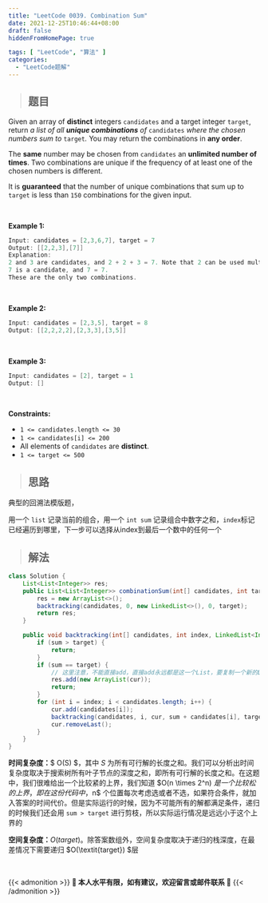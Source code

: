 ```yaml
---
title: "LeetCode 0039. Combination Sum"
date: 2021-12-25T10:46:44+08:00
draft: false
hiddenFromHomePage: true

tags: [ "LeetCode", "算法" ]
categories: 
  - "LeetCode题解"
---
```

> ## 题目
Given an array of **distinct** integers `candidates` and a target integer `target`, return *a list of all **unique combinations** of* `candidates` *where the chosen numbers sum to* `target`*.* You may return the combinations in **any order**.

The **same** number may be chosen from `candidates` an **unlimited number of times**. Two combinations are unique if the frequency of at least one of the chosen numbers is different.

It is **guaranteed** that the number of unique combinations that sum up to `target` is less than `150` combinations for the given input.

</br>

**Example 1:**

```java
Input: candidates = [2,3,6,7], target = 7
Output: [[2,2,3],[7]]
Explanation:
2 and 3 are candidates, and 2 + 2 + 3 = 7. Note that 2 can be used multiple times.
7 is a candidate, and 7 = 7.
These are the only two combinations.
```
</br>

**Example 2:**

```java
Input: candidates = [2,3,5], target = 8
Output: [[2,2,2,2],[2,3,3],[3,5]]
```
</br>

**Example 3:**

```java
Input: candidates = [2], target = 1
Output: []
```

</br>

**Constraints:**

- `1 <= candidates.length <= 30`
- `1 <= candidates[i] <= 200`
- All elements of `candidates` are **distinct**.
- `1 <= target <= 500`



> ## 思路

典型的回溯法模版题，

用一个 `list` 记录当前的组合，用一个 `int sum` 记录组合中数字之和，`index`标记已经遍历到哪里，下一步可以选择从index到最后一个数中的任何一个



> ## 解法

```java
class Solution {
    List<List<Integer>> res;
    public List<List<Integer>> combinationSum(int[] candidates, int target) {
        res = new ArrayList<>();
        backtracking(candidates, 0, new LinkedList<>(), 0, target);
        return res;
    }

    public void backtracking(int[] candidates, int index, LinkedList<Integer> cur, int sum, int target) {
        if (sum > target) {
            return;
        }
        if (sum == target) {
            // 这里注意，不能直接add，直接add永远都是这一个List，要复制一个新的List加进去
            res.add(new ArrayList(cur));
            return;
        }
        for (int i = index; i < candidates.length; i++) {
            cur.add(candidates[i]);
            backtracking(candidates, i, cur, sum + candidates[i], target);
            cur.removeLast();
        }
    }
}
```

**时间复杂度：**$ O(S) $，其中 $S$ 为所有可行解的长度之和。我们可以分析出时间复杂度取决于搜索树所有叶子节点的深度之和，即所有可行解的长度之和。在这题中，我们很难给出一个比较紧的上界，我们知道 $O(n \times 2^n) $是一个比较松的上界，即在这份代码中，$n$ 个位置每次考虑选或者不选，如果符合条件，就加入答案的时间代价。但是实际运行的时候，因为不可能所有的解都满足条件，递归的时候我们还会用 `sum > target` 进行剪枝，所以实际运行情况是远远小于这个上界的

**空间复杂度：**$O(target)$。除答案数组外，空间复杂度取决于递归的栈深度，在最差情况下需要递归 $O(\textit{target}) $层

</br>

{{< admonition >}}
**👻 本人水平有限，如有建议，欢迎留言或邮件联系 👻** 
{{< /admonition >}}